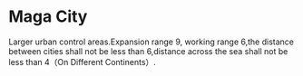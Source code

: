 # Maga City

Larger urban control areas.Expansion range 9, working range 6,the distance between cities shall not be less than 6,distance across the sea shall not be less than 4（On Different Continents）.

